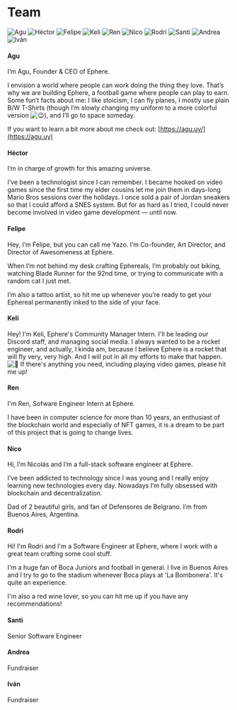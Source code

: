 # Team

![Agu](../.gitbook/assets/Agu.png) ![Héctor](../.gitbook/assets/Hector.png) ![Felipe](../.gitbook/assets/Yazo.png) ![Keli](<../.gitbook/assets/Keli (1).png>) ![Ren](../.gitbook/assets/Renzo.png) ![Nico](../.gitbook/assets/T01EMBNVBQR-U02QVME2WN4-b85fada8554d-512.png) ![Rodri](../.gitbook/assets/RodrigoProfileTemplate.png) ![Santi](../.gitbook/assets/T01EMBNVBQR-U02SY0Q2THS-e2888d9fe4d0-512.png) ![Andrea](../.gitbook/assets/AndreGomez.png) ![Iván](../.gitbook/assets/IvanArce.png)

#### Agu

I’m Agu, Founder & CEO of Ephere.

I envision a world where people can work doing the thing they love. That’s why we are building Ephere, a football game where people can play to earn. Some fun’t facts about me: I like stoicism, I can fly planes, I mostly use plain B/W T-Shirts (though I’m slowly changing my uniform to a more colorful version ![😉](https://discord.com/assets/2e41bfdeba797283ee9da9bb439c3ece.svg)), and I’ll go to space someday.

If you want to learn a bit more about me check out: [https://agu.uy/](https://agu.uy)

#### Héctor

I’m in charge of growth for this amazing universe.

I’ve been a technologist since I can remember. I became hooked on video games since the first time my elder cousins let me join them in days-long Mario Bros sessions over the holidays. I once sold a pair of Jordan sneakers so that I could afford a SNES system. But for as hard as I tried, I could never become involved in video game development — until now.

#### Felipe

Hey, I’m Felipe, but you can call me Yazo. I’m Co-founder, Art Director, and Director of Awesomeness at Ephere.

When I’m not behind my desk crafting Ephereals, I’m probably out biking, watching Blade Runner for the 92nd time, or trying to communicate with a random cat I just met.

I’m also a tattoo artist, so hit me up whenever you’re ready to get your Ephereal permanently inked to the side of your face.

#### Keli

Hey! I'm Keli, Ephere's Community Manager Intern. I'll be leading our Discord staff, and managing social media. I always wanted to be a rocket engineer, and actually, I kinda am, because I believe Ephere is a rocket that will fly very, very high. And I will put in all my efforts to make that happen. ![🚀](https://discord.com/assets/748ff0e7b2f1f22adecad8463de25945.svg) If there's anything you need, including playing video games, please hit me up!

#### Ren

I'm Ren, Sofware Engineer Intern at Ephere.

I have been in computer science for more than 10 years, an enthusiast of the blockchain world and especially of NFT games, it is a dream to be part of this project that is going to change lives.

#### Nico

Hi, I’m Nicolás and I’m a full-stack software engineer at Ephere.

I’ve been addicted to technology since I was young and I really enjoy learning new technologies every day. Nowadays I’m fully obsessed with blockchain and decentralization.

Dad of 2 beautiful girls, and fan of Defensores de Belgrano. I’m from Buenos Aires, Argentina.

#### Rodri&#x20;

Hi! I'm Rodri and I'm a Software Engineer at Ephere, where I work with a great team crafting some cool stuff.

I'm a huge fan of Boca Juniors and football in general. I live in Buenos Aires and I try to go to the stadium whenever Boca plays at 'La Bombonera'. It's quite an experience.

I'm also a red wine lover, so you can hit me up if you have any recommendations!

#### Santi

Senior Software Engineer

#### Andrea

Fundraiser

#### Iván

Fundraiser
